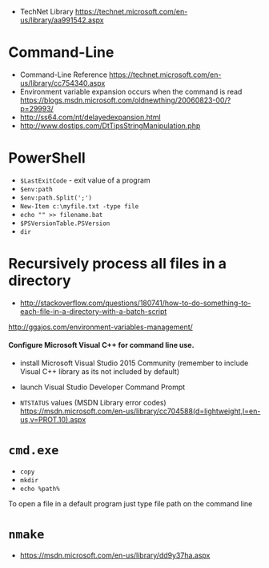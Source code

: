 - TechNet Library https://technet.microsoft.com/en-us/library/aa991542.aspx

# Command-Line
- Command-Line Reference https://technet.microsoft.com/en-us/library/cc754340.aspx
- Environment variable expansion occurs when the command is read https://blogs.msdn.microsoft.com/oldnewthing/20060823-00/?p=29993/
- http://ss64.com/nt/delayedexpansion.html
- http://www.dostips.com/DtTipsStringManipulation.php

# PowerShell
- `$LastExitCode` - exit value of a program
- `$env:path`
- `$env:path.Split(';')`
- `New-Item c:\myfile.txt -type file`
- `echo "" >> filename.bat`
- `$PSVersionTable.PSVersion`
- `dir`

# Recursively process all files in a directory
- http://stackoverflow.com/questions/180741/how-to-do-something-to-each-file-in-a-directory-with-a-batch-script

http://ggajos.com/environment-variables-management/

#### Configure Microsoft Visual C++ for command line use.
- install Microsoft Visual Studio 2015 Community (remember to include Visual C++ library as its not included by default)
- launch Visual Studio Developer Command Prompt

- `NTSTATUS` values (MSDN Library error codes) https://msdn.microsoft.com/en-us/library/cc704588(d=lightweight,l=en-us,v=PROT.10).aspx

# `cmd.exe`
- `copy`
- `mkdir`
- `echo %path%`

To open a file in a default program just type file path on the command line

# `nmake`
- https://msdn.microsoft.com/en-us/library/dd9y37ha.aspx
